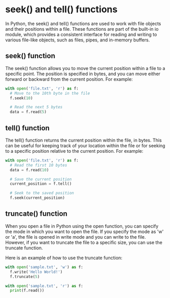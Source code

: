 # seek() and tell() functions
In Python, the seek() and tell() functions are used to work with file objects and their positions within a file. These functions are part of the built-in io module, which provides a consistent interface for reading and writing to various file-like objects, such as files, pipes, and in-memory buffers.
## seek() function
The seek() function allows you to move the current position within a file to a specific point. The position is specified in bytes, and you can move either forward or backward from the current position. For example:
```python
with open('file.txt', 'r') as f:
  # Move to the 10th byte in the file
  f.seek(10)

  # Read the next 5 bytes
  data = f.read(5)
```
## tell() function
The tell() function returns the current position within the file, in bytes. This can be useful for keeping track of your location within the file or for seeking to a specific position relative to the current position. For example:

```python
with open('file.txt', 'r') as f:
  # Read the first 10 bytes
  data = f.read(10)

  # Save the current position
  current_position = f.tell()

  # Seek to the saved position
  f.seek(current_position)
```
## truncate() function
When you open a file in Python using the open function, you can specify the mode in which you want to open the file. If you specify the mode as 'w' or 'a', the file is opened in write mode and you can write to the file. However, if you want to truncate the file to a specific size, you can use the truncate function.

Here is an example of how to use the truncate function:

```python
with open('sample.txt', 'w') as f:
  f.write('Hello World!')
  f.truncate(5)

with open('sample.txt', 'r') as f:
  print(f.read())

```